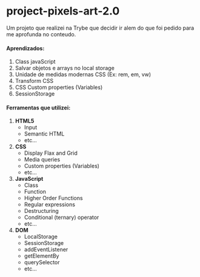 # project-pixels-art-2.0
Um projeto que realizei na Trybe que decidir ir alem do que foi pedido para me aprofunda no conteudo.

#### Aprendizados:
  1. Class javaScript
  2. Salvar objetos e arrays no local storage
  3. Unidade de medidas modernas CSS (Ex: rem, em, vw)
  4. Transform CSS
  5. CSS Custom properties (Variables)
  6. SessionStorage

#### Ferramentas que utilizei:
 1. **HTML5**
    - Input
    - Semantic HTML
    - etc...
 2. **CSS**
    - Display Flax and Grid
    - Media queries
    - Custom properties (Variables)
    - etc...
 3. **JavaScript**
    - Class
    - Function
    - Higher Order Functions
    - Regular expressions
    - Destructuring
    - Conditional (ternary) operator
    - etc...
 4. **DOM**
    - LocalStorage
    - SessionStorage
    - addEventListener
    - getElementBy
    - querySelector
    - etc...
    
